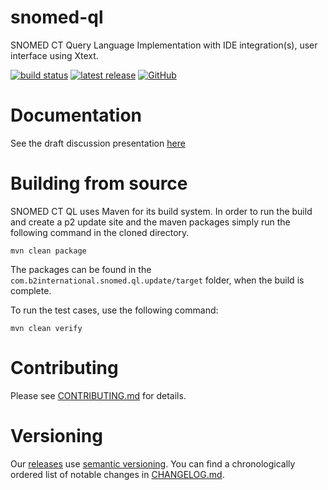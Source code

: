 # snomed-ql
SNOMED CT Query Language Implementation with IDE integration(s), user interface using Xtext.

[![build status](https://img.shields.io/github/workflow/status/b2ihealthcare/snomed-ql/Java%20CI/main?style=flat-square)](https://github.com/b2ihealthcare/snomed-ql/actions)
[![latest release](https://img.shields.io/github/tag/b2ihealthcare/snomed-ql.svg?style=flat-square)](https://github.com/b2ihealthcare/snomed-ql/releases/tag/v0.1.2)
[![GitHub](https://img.shields.io/github/license/b2ihealthcare/snomed-ql.svg?style=flat-square)](https://github.com/b2ihealthcare/snomed-ql/blob/main/LICENSE)

# Documentation

See the draft discussion presentation [here](https://confluence.ihtsdotools.org/download/attachments/52180605/Draft%20SNOMED%20Query%20Language%20-%20Examples%20for%20Discussion.pptx?api=v2)

# Building from source

SNOMED CT QL uses Maven for its build system. In order to run the build and create a p2 update site and the maven packages simply run the following command in the cloned directory. 

    mvn clean package

The packages can be found in the `com.b2international.snomed.ql.update/target` folder, when the build is complete.

To run the test cases, use the following command:

    mvn clean verify

# Contributing

Please see [CONTRIBUTING.md](CONTRIBUTING.md) for details.

# Versioning

Our [releases](https://github.com/b2ihealthcare/snomed-ql/releases) use [semantic versioning](http://semver.org). You can find a chronologically ordered list of notable changes in [CHANGELOG.md](CHANGELOG.md).
